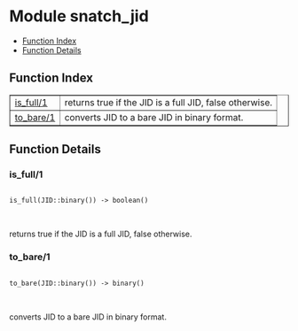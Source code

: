 

# Module snatch_jid #
* [Function Index](#index)
* [Function Details](#functions)

<a name="index"></a>

## Function Index ##


<table width="100%" border="1" cellspacing="0" cellpadding="2" summary="function index"><tr><td valign="top"><a href="#is_full-1">is_full/1</a></td><td>returns true if the JID is a full JID, false otherwise.</td></tr><tr><td valign="top"><a href="#to_bare-1">to_bare/1</a></td><td>converts JID to a bare JID in binary format.</td></tr></table>


<a name="functions"></a>

## Function Details ##

<a name="is_full-1"></a>

### is_full/1 ###

<pre><code>
is_full(JID::binary()) -&gt; boolean()
</code></pre>
<br />

returns true if the JID is a full JID, false otherwise.

<a name="to_bare-1"></a>

### to_bare/1 ###

<pre><code>
to_bare(JID::binary()) -&gt; binary()
</code></pre>
<br />

converts JID to a bare JID in binary format.

